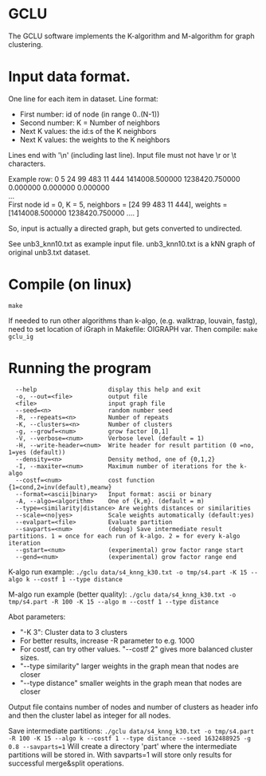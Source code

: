 
# GCLU
The GCLU software implements the K-algorithm and M-algorithm for graph clustering.

# Input data format.
One line for each item in dataset. Line format:  
 - First number: id of node (in range 0..(N-1))
 - Second number: K = Number of neighbors
 - Next K values: the id:s of the K neighbors
 - Next K values: the weights  to the K neighbors
 
Lines end with '\n' (including last line). Input file must not have \r or \t characters.

Example row: 
0 5 24 99 483 11 444 1414008.500000 1238420.750000 0.000000 0.000000 0.000000  
...  
First node id = 0, K = 5, neighbors = [24 99 483 11 444], weights = [1414008.500000 1238420.750000 .... ]  

So, input is actually a directed graph, but gets converted to undirected. 

See unb3_knn10.txt as example input file. unb3_knn10.txt is a kNN graph of original unb3.txt dataset.

# Compile (on linux)
```make```

If needed to run other algorithms than k-algo, (e.g. walktrap, louvain, fastg), need  to set location of iGraph in Makefile: OIGRAPH var. Then compile:
```make gclu_ig```
# Running the program
```gclus [--help] [-o <file>] <file> [--seed=<n>] [-R <n>] [-K <n>] [-g <num>] [-V <num>] [-H <num>] [--density=<n>] [-I <num>] [--costf=<num>] [--format=<ascii|binary>] [-A <algorithm>] [--type=<similarity|distance>] [--scale=<no|yes>] [--evalpart=<file>] [--savparts=<num>] [--gstart=<num>] [--gend=<num>]
  --help                    display this help and exit
  -o, --out=<file>          output file
  <file>                    input graph file
  --seed=<n>                random number seed
  -R, --repeats=<n>         Number of repeats
  -K, --clusters=<n>        Number of clusters
  -g, --growf=<num>         grow factor [0,1]
  -V, --verbose=<num>       Verbose level (default = 1)
  -H, --write-header=<num>  Write header for result partition (0 =no, 1=yes (default))
  --density=<n>             Density method, one of {0,1,2}
  -I, --maxiter=<num>       Maximum number of iterations for the k-algo
  --costf=<num>             cost function {1=cond,2=inv(default),meanw}
  --format=<ascii|binary>   Input format: ascii or binary
  -A, --algo=<algorithm>    One of {k,m}. (default = m)
  --type=<similarity|distance> Are weights distances or similarities
  --scale=<no|yes>          Scale weights automatically (default:yes)
  --evalpart=<file>         Evaluate partition
  --savparts=<num>          (debug) Save intermediate result partitions. 1 = once for each run of k-algo. 2 = for every k-algo iteration
  --gstart=<num>            (experimental) grow factor range start
  --gend=<num>              (experimental) grow factor range end
```

K-algo run example:
```./gclu data/s4_knng_k30.txt -o tmp/s4.part -K 15 --algo k --costf 1 --type distance```

M-algo run example (better quality):
```./gclu data/s4_knng_k30.txt -o tmp/s4.part -R 100 -K 15 --algo m --costf 1 --type distance```

Abot parameters:
 - "-K 3": Cluster data to 3 clusters
 - For better results, increase -R parameter to e.g. 1000
 - For costf, can try other values. "--costf 2" gives more balanced cluster sizes.
 - "--type similarity" larger weights in the graph mean that nodes are closer
 - "--type distance" smaller weights in the graph mean that nodes are closer
 
Output file contains number of nodes and number of clusters as header info and then the cluster label as integer for all nodes.

Save intermediate partitions:
```./gclu data/s4_knng_k30.txt -o tmp/s4.part -R 100 -K 15 --algo k --costf 1 --type distance --seed 1632488925 -g 0.8 --savparts=1```
Will create a directory 'part' where the intermediate partitions will be stored in. With savparts=1 will store only results for successful merge&split operations.

